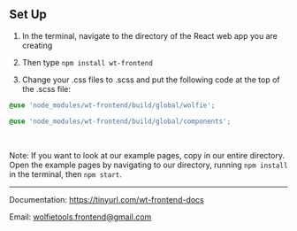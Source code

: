 ## Set Up

1. In the terminal, navigate to the directory of the React web app you are creating

2. Then type `npm install wt-frontend`

3. Change your .css files to .scss and put the following code at the top of the .scss file:

  ```css
  @use 'node_modules/wt-frontend/build/global/wolfie';

  @use 'node_modules/wt-frontend/build/global/components';
  ```

<br/>

<a name="ex-note"></a>
Note: If you want to look at our example pages, copy in our entire directory. Open the example pages by navigating to our directory, running `npm install` in the terminal, then `npm start`.

---

Documentation: https://tinyurl.com/wt-frontend-docs

Email: wolfietools.frontend@gmail.com












